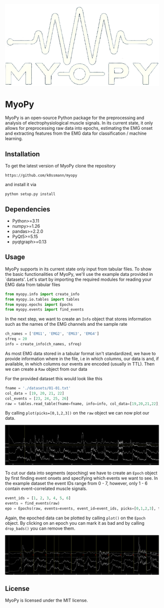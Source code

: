![MyoPy logo](./logo.png)

# MyoPy

MyoPy is an open-source Python package for the preprocessing and analysis of electrophysiological muscle signals. In its current state, it only allows for preprocessing raw data into epochs, estimating the EMG onset and extracting features from the EMG data for classification / machine learning.

## Installation

To get the latest version of MyoPy clone the repository

```
https://github.com/k0ssmann/myopy
```

and install it via

```
python setup.py install
```

## Dependencies

- Python>=3.11
- numpy>=1.26
- pandas>=2.2.0
- PyQt5>=5.15
- pyqtgraph>=0.13


## Usage

MyoPy supports in its current state only input from tabular files. To show the basic functionalities of MyoPy, we'll use the example data provided in `datasets'.
Let's start by importing the required modules for reading your EMG data from tabular files

```python
from myopy.info import create_info
from myopy.io.tables import tables
from myopy.epochs import Epochs
from myopy.events import find_events
```

In the next step, we want to create an `Info` object that stores information such as the names of the EMG channels and the sample rate

```python
ch_names = ['EMG1', 'EMG2', 'EMG3', 'EMG4']
sfreq = 20
info = create_info(ch_names, sfreq)
``` 

As most EMG data stored in a tabular format isn't standardized, we have to provide information where in the file, i.e in which columns, our data is and, if available, in which columns our events are encoded (usually in TTL). Then we can create a `Raw` object from our data

For the provided dataset this would look like this

```python
fname = './datasets/01-01.txt'
col_data = [19, 20, 21, 22]
col_events = [23, 24, 25, 26]
raw = tables.read_table(fname=fname, info=info, col_data=[19,20,21,22], col_events=[23,24,25,26], delimiter='\t')
```

By calling `plot(picks=[0,1,2,3])` on the `raw` object we can now plot our data.

![Plotting a raw object](./img/plotter_01.gif)

To cut our data into segments (epoching) we have to create an `Epoch` object by first finding event onsets and specifying which events we want to see. In the example dataset the event IDs range from 0 - 7, however, only 1 - 6 contain event-correlated muscle signals.

```python
event_ids = [1, 2, 3, 4, 5, 6]
events = find_events(raw)
epo = Epochs(raw, events=events, event_id=event_ids, picks=[0,1,2,3], tmin=0, tmax=5.0)
```

Again, the epoched data can be plotted by calling `plot()` on the `Epoch` object. By clicking on an epoch you can mark it as bad and by calling `drop_bads()` you can remove them.

![Plotting an epoch object](./img/plotter_02.gif)

## License

MyoPy is licensed under the MIT license.
